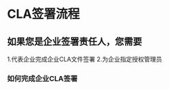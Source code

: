 
# CLA签署流程

## 如果您是企业签署责任人，您需要
1.代表企业完成企业CLA文件签署
2.为企业指定授权管理员

### 如何完成企业CLA签署
<!--stackedit_data:
eyJoaXN0b3J5IjpbLTU3MTMwNTUzNCw2Nzg0NjY1NTRdfQ==
-->